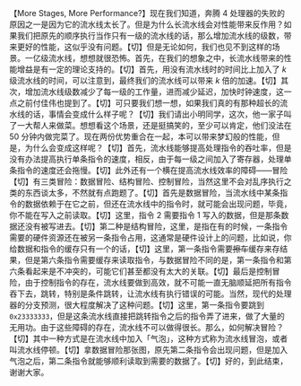 【More Stages, More Performance?】现在我们知道，奔腾 4 处理器的失败的原因之一是因为它的流水线太长了。但是为什么长流水线会对性能带来反作用？如果我们把原先的顺序执行当作只有一级的流水线的话，那么增加流水线的级数，带来更好的性能，这似乎没有问题。【切】但是无论如何，我们也见不到这样的场景。一亿级流水线，想想就很恐怖。首先，在我们的想象之中，长流水线带来的性能增益是有一定的理论支持的。【切】首先，用没有流水线时的时间比上加入了 $k$ 级流水线的时间，可以注意到，最终我们的流水线可以带来 $k$ 倍的加速。【切】其次，增加流水线级数减少了每一级的工作量，进而减少延迟，加快时钟速度，这一点之前付佳伟也提到了。【切】可只要我们想一想，如果我们真的有那种超长的流水线的话，事情会变成什么样子呢？【切】我们请出小明同学，这次，他一家子叫了一大帮人来做菜。想想看这个场景，还是挺搞笑的，至少可以肯定，他们没法在 50 分钟内做完菜了。现在两份优势重合在一起，本可以带来梦幻般的性能，但是，为什么会变成这样呢？【切】首先，流水线能够提高处理指令的吞吐率，但是没有办法提高执行单条指令的速度，相反，由于每一级之间加入了寄存器，处理单条指令的速度还会拖慢。【切】此外还有一个横在提高流水线效率的障碍——冒险【切】有三类冒险：数据冒险、结构冒险、控制冒险，当然这里不会对乱序执行之类的东西谈太多，不然就有点跑题了。【切】首先是数据冒险，当流水线中某条指令的数据依赖于在它之前，但还在流水线中的指令时，就可能会出现问题，毕竟，你不能在写入之前读取。【切】这里，指令 2 需要指令 1 写入的数据，但是那条数据还没有被写进去。【切】第二种是结构冒险，这里，是指在有的时候，一条指令需要的硬件资源还在被另一条指令占用，这通常是硬件设计上的问题，比如说，你给数据和指令的缓存只有一个的话，【切】这里，第一条指令需要~~擦车~~缓存来存结果，但是第六条指令需要缓存来读取指令，与数据冒险不同的是，第一条指令和第六条看起来是不冲突的，可能它们甚至都没有太大的关联。【切】最后是控制冒险，由于控制指令的存在，流水线要做到高效，就不可能一直无脑顺延把所有指令吞下去，跳转，特别是条件跳转，让流水线有执行错误的可能。当然，现代的处理器的分支预测，很大程度解决了这种问题。【切】这里，第一条指令要跳到 `0x23333333`，但是这条流水线直接把跳转指令之后的指令弄了进来，做了大量的无用功。由于这些障碍的存在，流水线不可以做得很长。那么，如何解决冒险？【切】其中一种方式是在流水线中加入「气泡」，这种方式称为流水线冒泡，或者叫流水线停顿。【切】拿数据冒险那张图，原先第二条指令会出现问题，但是加入气泡之后，第二条指令就能够顺利读取到需要的数据了。【切】好的，到此结束，谢谢大家。